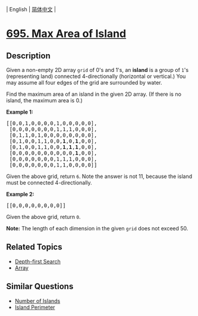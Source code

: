 
| English | [简体中文](README.md) |

# [695. Max Area of Island](https://leetcode-cn.com/problems/max-area-of-island/)

## Description

<p>Given a non-empty 2D array <code>grid</code> of 0&#39;s and 1&#39;s, an <b>island</b> is a group of <code>1</code>&#39;s (representing land) connected 4-directionally (horizontal or vertical.) You may assume all four edges of the grid are surrounded by water.</p>

<p>Find the maximum area of an island in the given 2D array. (If there is no island, the maximum area is 0.)</p>

<p><b>Example 1:</b></p>

<pre>
[[0,0,1,0,0,0,0,1,0,0,0,0,0],
 [0,0,0,0,0,0,0,1,1,1,0,0,0],
 [0,1,1,0,1,0,0,0,0,0,0,0,0],
 [0,1,0,0,1,1,0,0,<b>1</b>,0,<b>1</b>,0,0],
 [0,1,0,0,1,1,0,0,<b>1</b>,<b>1</b>,<b>1</b>,0,0],
 [0,0,0,0,0,0,0,0,0,0,<b>1</b>,0,0],
 [0,0,0,0,0,0,0,1,1,1,0,0,0],
 [0,0,0,0,0,0,0,1,1,0,0,0,0]]
</pre>
Given the above grid, return <code>6</code>. Note the answer is not 11, because the island must be connected 4-directionally.

<p><b>Example 2:</b></p>

<pre>
[[0,0,0,0,0,0,0,0]]</pre>
Given the above grid, return <code>0</code>.

<p><b>Note:</b> The length of each dimension in the given <code>grid</code> does not exceed 50.</p>


## Related Topics

- [Depth-first Search](https://leetcode-cn.com/tag/depth-first-search)
- [Array](https://leetcode-cn.com/tag/array)

## Similar Questions

- [Number of Islands](../number-of-islands/README_EN.md)
- [Island Perimeter](../island-perimeter/README_EN.md)
